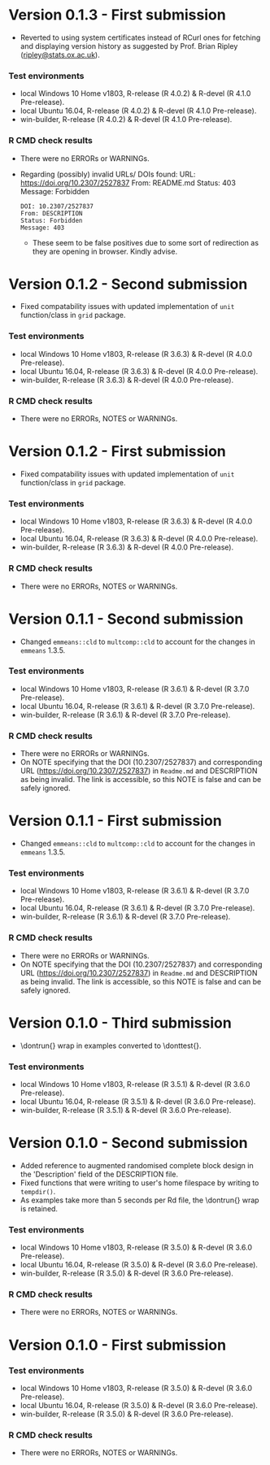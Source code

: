# Version 0.1.3 - First submission

* Reverted to using system certificates instead of RCurl ones for fetching and displaying version history as suggested by Prof. Brian Ripley (ripley@stats.ox.ac.uk).

### Test environments
* local Windows 10 Home v1803, R-release (R 4.0.2) & R-devel (R 4.1.0 Pre-release).
* local Ubuntu 16.04, R-release (R 4.0.2) & R-devel (R 4.1.0 Pre-release).
* win-builder, R-release (R 4.0.2) & R-devel (R 4.1.0 Pre-release).

### R CMD check results 
* There were no ERRORs or WARNINGs.
* Regarding (possibly) invalid URLs/ DOIs found:
      URL: https://doi.org/10.2307/2527837
      From: README.md
      Status: 403
      Message: Forbidden

      DOI: 10.2307/2527837
      From: DESCRIPTION
      Status: Forbidden
      Message: 403
	  
  + These seem to be false positives due to some sort of redirection as they are opening in browser. Kindly advise.

# Version 0.1.2 - Second submission

* Fixed compatability issues with updated implementation of `unit` function/class in `grid` package.

### Test environments
* local Windows 10 Home v1803, R-release (R 3.6.3) & R-devel (R 4.0.0 Pre-release).
* local Ubuntu 16.04, R-release (R 3.6.3) & R-devel (R 4.0.0 Pre-release).
* win-builder, R-release (R 3.6.3) & R-devel (R 4.0.0 Pre-release).

### R CMD check results
* There were no ERRORs, NOTES or WARNINGs.

# Version 0.1.2 - First submission

* Fixed compatability issues with updated implementation of `unit` function/class in `grid` package.

### Test environments
* local Windows 10 Home v1803, R-release (R 3.6.3) & R-devel (R 4.0.0 Pre-release).
* local Ubuntu 16.04, R-release (R 3.6.3) & R-devel (R 4.0.0 Pre-release).
* win-builder, R-release (R 3.6.3) & R-devel (R 4.0.0 Pre-release).

### R CMD check results
* There were no ERRORs, NOTES or WARNINGs.

# Version 0.1.1 - Second submission

* Changed `emmeans::cld` to `multcomp::cld` to account for the changes in `emmeans` 1.3.5.

### Test environments
* local Windows 10 Home v1803, R-release (R 3.6.1) & R-devel (R 3.7.0 Pre-release).
* local Ubuntu 16.04, R-release (R 3.6.1) & R-devel (R 3.7.0 Pre-release).
* win-builder, R-release (R 3.6.1) & R-devel (R 3.7.0 Pre-release).

### R CMD check results
* There were no ERRORs or WARNINGs.
* On NOTE specifying that the DOI (10.2307/2527837) and corresponding URL (https://doi.org/10.2307/2527837) in `Readme.md` and DESCRIPTION as being invalid. The link is accessible, so this NOTE is false and can be safely ignored.

# Version 0.1.1 - First submission

* Changed `emmeans::cld` to `multcomp::cld` to account for the changes in `emmeans` 1.3.5.

### Test environments
* local Windows 10 Home v1803, R-release (R 3.6.1) & R-devel (R 3.7.0 Pre-release).
* local Ubuntu 16.04, R-release (R 3.6.1) & R-devel (R 3.7.0 Pre-release).
* win-builder, R-release (R 3.6.1) & R-devel (R 3.7.0 Pre-release).

### R CMD check results
* There were no ERRORs or WARNINGs.
* On NOTE specifying that the DOI (10.2307/2527837) and corresponding URL (https://doi.org/10.2307/2527837) in `Readme.md` and DESCRIPTION as being invalid. The link is accessible, so this NOTE is false and can be safely ignored.

# Version 0.1.0 - Third submission

* \dontrun{} wrap in examples converted to \donttest{}. 

### Test environments
* local Windows 10 Home v1803, R-release (R 3.5.1) & R-devel (R 3.6.0 Pre-release).
* local Ubuntu 16.04, R-release (R 3.5.1) & R-devel (R 3.6.0 Pre-release).
* win-builder, R-release (R 3.5.1) & R-devel (R 3.6.0 Pre-release).

# Version 0.1.0 - Second submission

* Added reference to augmented randomised complete block design in the 'Description' field of the DESCRIPTION file.
* Fixed functions that were writing to user's home filespace by writing to `tempdir()`.
* As examples take more than 5 seconds per Rd file, the \dontrun{} wrap is retained.

### Test environments
* local Windows 10 Home v1803, R-release (R 3.5.0) & R-devel (R 3.6.0 Pre-release).
* local Ubuntu 16.04, R-release (R 3.5.0) & R-devel (R 3.6.0 Pre-release).
* win-builder, R-release (R 3.5.0) & R-devel (R 3.6.0 Pre-release).

### R CMD check results
* There were no ERRORs, NOTES or WARNINGs.

# Version 0.1.0 - First submission

### Test environments
* local Windows 10 Home v1803, R-release (R 3.5.0) & R-devel (R 3.6.0 Pre-release).
* local Ubuntu 16.04, R-release (R 3.5.0) & R-devel (R 3.6.0 Pre-release).
* win-builder, R-release (R 3.5.0) & R-devel (R 3.6.0 Pre-release).

### R CMD check results
* There were no ERRORs, NOTES or WARNINGs.

